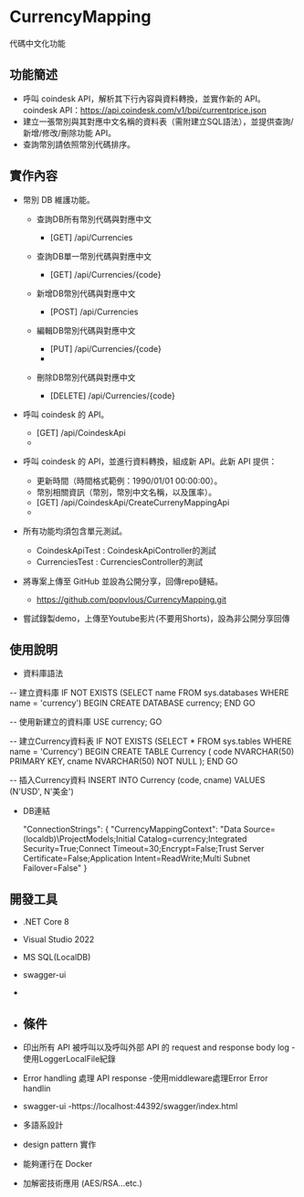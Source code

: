 # CurrencyMapping

代碼中文化功能

## 功能簡述
- 呼叫 coindesk API，解析其下行內容與資料轉換，並實作新的 API。
coindesk API：https://api.coindesk.com/v1/bpi/currentprice.json
- 建立一張幣別與其對應中文名稱的資料表（需附建立SQL語法），並提供查詢/新增/修改/刪除功能 API。
- 查詢幣別請依照幣別代碼排序。

## 實作內容
- 幣別 DB 維護功能。
    - 查詢DB所有幣別代碼與對應中文 
        - [GET] /api/Currencies

    - 查詢DB單一幣別代碼與對應中文 
        - [GET] /api/Currencies/{code}
      
    - 新增DB幣別代碼與對應中文 
        - [POST] /api/Currencies
        
    - 編輯DB幣別代碼與對應中文 
        - [PUT] /api/Currencies/{code}
        - 
    - 刪除DB幣別代碼與對應中文
        - [DELETE] /api/Currencies/{code}

- 呼叫 coindesk 的 API。
    - [GET] /api/CoindeskApi
    - 
- 呼叫 coindesk 的 API，並進行資料轉換，組成新 API。此新 API 提供：
    - 更新時間（時間格式範例：1990/01/01 00:00:00）。
    - 幣別相關資訊（幣別，幣別中文名稱，以及匯率）。
    - [GET] /api/CoindeskApi/CreateCurrenyMappingApi
    - 
- 所有功能均須包含單元測試。
    - CoindeskApiTest : CoindeskApiController的測試
    - CurrenciesTest  : CurrenciesController的測試
    
- 將專案上傳至 GitHub 並設為公開分享，回傳repo鏈結。
    - https://github.com/popvlous/CurrencyMapping.git

- 嘗試錄製demo，上傳至Youtube影片(不要用Shorts)，設為非公開分享回傳

## 使用說明

- 資料庫語法

-- 建立資料庫
IF NOT EXISTS (SELECT name FROM sys.databases WHERE name = 'currency')
BEGIN
    CREATE DATABASE currency;
END
GO

-- 使用新建立的資料庫
USE currency;
GO

-- 建立Currency資料表
IF NOT EXISTS (SELECT * FROM sys.tables WHERE name = 'Currency')
BEGIN
    CREATE TABLE Currency (
        code NVARCHAR(50) PRIMARY KEY,
        cname NVARCHAR(50) NOT NULL
    );
END
GO

-- 插入Currency資料
INSERT INTO Currency (code, cname)
VALUES 
    (N'USD', N'美金')


- DB連結

  "ConnectionStrings": {
    "CurrencyMappingContext": "Data Source=(localdb)\\ProjectModels;Initial Catalog=currency;Integrated Security=True;Connect Timeout=30;Encrypt=False;Trust Server Certificate=False;Application Intent=ReadWrite;Multi Subnet Failover=False"
  }

## 開發工具

- .NET Core 8
- Visual Studio 2022
- MS SQL(LocalDB)
- swagger-ui

- 
- ## 條件
- 印出所有 API 被呼叫以及呼叫外部 API 的 request and response body log
    -使用LoggerLocalFile紀錄
- Error handling 處理 API response
    -使用middleware處理Error Error handlin
- swagger-ui
    -https://localhost:44392/swagger/index.html
- 多語系設計
- design pattern 實作
- 能夠運行在 Docker
- 加解密技術應用 (AES/RSA…etc.)
